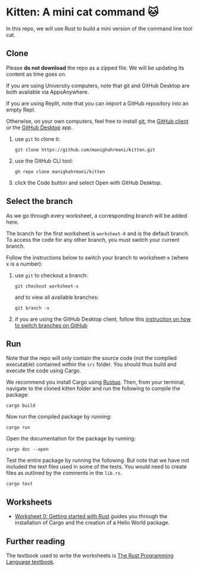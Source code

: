 # Kitten: A mini cat command 🐱

In this repo, we will use Rust to build a mini version of the command line tool cat.

## Clone

Please **do not download** the repo as a zipped file.
We will be updating its content as time goes on.

If you are using University computers, note that git and GitHub Desktop are both available via AppsAnywhere.

If you are using Replit, note that you can import a GitHub repository into an empty Repl.

Otherwise, on your own computers, feel free to install [git](https://git-scm.com/book/en/v2/Getting-Started-Installing-Git), the [GitHub client](https://github.com/cli/cli) or the [GitHub Desktop](https://desktop.github.com) app.

1. use `git` to clone it:

   ```shell
   git clone https://github.com/manighahrmani/kitten.git
   ```

2. use the GitHub CLI tool:

   ```shell
   gh repo clone manighahrmani/kitten
   ```

3. click the Code button and select Open with GitHub Desktop.

## Select the branch

As we go through every worksheet, a corresponding branch will be added here.

The branch for the first worksheet is `worksheet-0` and is the default branch.
To access the code for any other branch, you must switch your current branch.

Follow the instructions below to switch your branch to worksheet-x (where x is a number):

1. use `git` to checkout a branch:

   ```shell
   git checkout worksheet-x
   ```

   and to view all available branches:

   ```shell
   git branch -v
   ```

2. if you are using the GitHub Desktop client, follow this [instruction on how to switch branches on GitHub](https://docs.github.com/en/desktop/contributing-and-collaborating-using-github-desktop/making-changes-in-a-branch/managing-branches#switching-between-branches)

## Run

Note that the repo will only contain the source code (not the compiled executable) contained within the `src` folder.
You should thus build and execute the code using Cargo.

We recommend you install Cargo using [Rustup](https://rustup.rs#).
Then, from your terminal, navigate to the cloned kitten folder and run the following to compile the package:

```shell
cargo build
```

Now run the compiled package by running:

```shell
cargo run
```

Open the documentation for the package by running:

```shell
cargo doc --open
```

Test the entire package by running the following. But note that we have not included the text files used in some of the tests. You would need to create files as outlined by the comments in the `lib.rs`.

```shell
cargo test
```

## Worksheets

- [Worksheet 0: Getting started with Rust](https://docs.google.com/document/d/1-Whyq8QIRzTl00rSeeeO70deLPhB3_tEREvbEE2ALkE/edit?usp=sharing) guides you through the installation of Cargo and the creation of a Hello World package.

## Further reading

The textbook used to write the worksheets is [The Rust Programming Language textbook](https://doc.rust-lang.org/book/).
